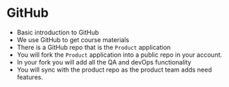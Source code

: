 # GitHub

- Basic introduction to GitHub
- We use GitHub to get course materials
- There is a GitHub repo that is the `Product` application
- You will fork the `Product` application into a public repo in your account.
- In your fork you will add all the QA and devOps functionality
- You will sync with the product repo as the product team adds need features.
